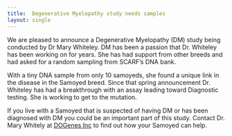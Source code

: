```yaml
---
title:  Degenerative Myelopathy study needs samples
layout: single
---
```


We are pleased to announce a Degenerative Myelopathy (DM) study being conducted by Dr Mary Whiteley. DM has been a passion that Dr. Whiteley has been working on for years. She has had support from other breeds and had asked for a random sampling from SCARF’s DNA bank.

With a tiny DNA sample from only 10 samoyeds, she found a unique link in the disease in the Samoyed breed. Since that spring announcement Dr. Whiteley has had a breakthrough with an assay leading toward Diagnostic testing. She is working to get to the mutation.

If you live with a Samoyed that is suspected of having DM or has been diagnosed with DM you could be an important part of this study. Contact Dr. Mary Whitely at [DOGenes Inc](https://www.dogenes.com/contactus2.html) to find out how your Samoyed can help.

